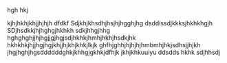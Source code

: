 hgh
hkj

kjhjhkhjkhjjhjhjh
dfdkf
Sdjkhjkhsdhjhsjhjhgghjhg
dsddissdjkkksjhkhkhgjh
SDjhsdkkjhjhghgjhkhkh
sdkjhhgjhhg
hghghghjjhjhgjjgjhgjsdjhkhkjhmhjhkhjhsdkjhk
hkhkhkjhjjhgjhgjkhjjhjkhjkhkjlkjk
ghfhjghhjhjhjhjhmbmhjhkjsdhsjjhjkh
jhgjhghjhgsddddddghkjkhhgjgkhkjdfhjk
jkhjkhkuuiyu
ddsdds
hkhk
sdjhhsdj
